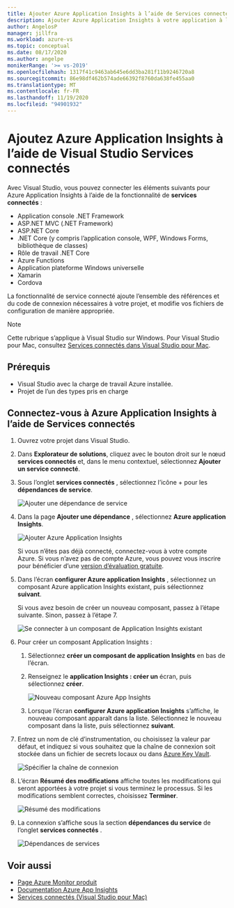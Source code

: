 ```yaml
---
title: Ajouter Azure Application Insights à l’aide de Services connectés | Microsoft Docs
description: Ajouter Azure Application Insights à votre application à l’aide de Visual Studio pour ajouter un service connecté
author: AngelosP
manager: jillfra
ms.workload: azure-vs
ms.topic: conceptual
ms.date: 08/17/2020
ms.author: angelpe
monikerRange: '>= vs-2019'
ms.openlocfilehash: 1317f41c9463ab645e6dd3ba281f11b9246720a8
ms.sourcegitcommit: 86e98df462b574ade66392f8760da638fe455aa0
ms.translationtype: MT
ms.contentlocale: fr-FR
ms.lasthandoff: 11/19/2020
ms.locfileid: "94901932"
---
```

# <a name="add-azure-application-insights-by-using-visual-studio-connected-services"></a>Ajoutez Azure Application Insights à l’aide de Visual Studio Services connectés

Avec Visual Studio, vous pouvez connecter les éléments suivants pour Azure Application Insights à l’aide de la fonctionnalité de **services connectés** :

- Application console .NET Framework
- ASP.NET MVC (.NET Framework) 
- ASP.NET Core
- .NET Core (y compris l’application console, WPF, Windows Forms, bibliothèque de classes)
- Rôle de travail .NET Core
- Azure Functions
- Application plateforme Windows universelle
- Xamarin
- Cordova

La fonctionnalité de service connecté ajoute l’ensemble des références et du code de connexion nécessaires à votre projet, et modifie vos fichiers de configuration de manière appropriée.

> [!NOTE]
> Cette rubrique s’applique à Visual Studio sur Windows. Pour Visual Studio pour Mac, consultez [Services connectés dans Visual Studio pour Mac](/visualstudio/mac/connected-services).
## <a name="prerequisites"></a>Prérequis

- Visual Studio avec la charge de travail Azure installée.
- Projet de l’un des types pris en charge

## <a name="connect-to-azure-application-insights-using-connected-services"></a>Connectez-vous à Azure Application Insights à l’aide de Services connectés

1. Ouvrez votre projet dans Visual Studio.

1. Dans **Explorateur de solutions**, cliquez avec le bouton droit sur le nœud **services connectés** et, dans le menu contextuel, sélectionnez **Ajouter un service connecté**.

1. Sous l’onglet **services connectés** , sélectionnez l’icône + pour les **dépendances de service**.

    ![Ajouter une dépendance de service](./media/vs-azure-tools-connected-services-storage/vs-2019/connected-services-tab.png)

1. Dans la page **Ajouter une dépendance** , sélectionnez **Azure application Insights**.

    ![Ajouter Azure Application Insights](./media/azure-app-insights-add-connected-service/azure-app-insights.png)

    Si vous n’êtes pas déjà connecté, connectez-vous à votre compte Azure. Si vous n’avez pas de compte Azure, vous pouvez vous inscrire pour bénéficier d’une [version d’évaluation gratuite](https://azure.microsoft.com/account/free).

1. Dans l’écran **configurer Azure application Insights** , sélectionnez un composant Azure application Insights existant, puis sélectionnez **suivant**.

    Si vous avez besoin de créer un nouveau composant, passez à l’étape suivante. Sinon, passez à l’étape 7.

    ![Se connecter à un composant de Application Insights existant](./media/azure-app-insights-add-connected-service/created-app-insights.png)

1. Pour créer un composant Application Insights :

   1. Sélectionnez **créer un composant de application Insights** en bas de l’écran.

   1. Renseignez le **application Insights : créer un** écran, puis sélectionnez **créer**.

       ![Nouveau composant Azure App Insights](./media/azure-app-insights-add-connected-service/create-new-app-insights.png)

   1. Lorsque l’écran **configurer Azure application Insights** s’affiche, le nouveau composant apparaît dans la liste. Sélectionnez le nouveau composant dans la liste, puis sélectionnez **suivant**.

1. Entrez un nom de clé d’instrumentation, ou choisissez la valeur par défaut, et indiquez si vous souhaitez que la chaîne de connexion soit stockée dans un fichier de secrets locaux ou dans [Azure Key Vault](/azure/key-vault).

   ![Spécifier la chaîne de connexion](./media/azure-app-insights-add-connected-service/connection-string.png)

1. L’écran **Résumé des modifications** affiche toutes les modifications qui seront apportées à votre projet si vous terminez le processus. Si les modifications semblent correctes, choisissez **Terminer**.

   ![Résumé des modifications](./media/azure-app-insights-add-connected-service/summary-of-changes.png)

1. La connexion s’affiche sous la section **dépendances du service** de l’onglet **services connectés** .

   ![Dépendances de services](./media/azure-app-insights-add-connected-service/service-dependencies-after.png)

## <a name="see-also"></a>Voir aussi

- [Page Azure Monitor produit](https://azure.microsoft.com/services/monitor/)
- [Documentation Azure App Insights](/azure/azure-monitor/app/app-insights-overview/)
- [Services connectés (Visual Studio pour Mac)](/visualstudio/mac/connected-services)
